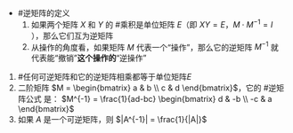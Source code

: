 - #逆矩阵的定义 
	1.  如果两个矩阵 $X$ 和 $Y$ 的 #乘积是单位矩阵 $E$（即 $XY=E$，$M \cdot M^{-1} = I$  ），那么它们互为逆矩阵
	2. 从操作的角度看，如果矩阵 $M$ 代表一个“操作”，那么它的逆矩阵 $M^{-1}$ 就代表能“撤销”**这个操作的**“逆操作”
1. #任何可逆矩阵和它的逆矩阵相乘都等于单位矩阵$E$
2. 二阶矩阵 $M = \begin{bmatrix} a & b \\ c & d \end{bmatrix}$，它的 #逆矩阵公式 是：
	$M^{-1} = \frac{1}{ad-bc} \begin{bmatrix} d & -b \\ -c & a \end{bmatrix}$
3. 如果 $A$ 是一个可逆矩阵，则 $|A^{-1}| = \frac{1}{|A|}$